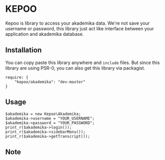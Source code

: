 # KEPOO 

Kepoo is library to access your akademika data. We're not save your username or password, this library just act like interface between your application and akademika database.


## Installation
You can copy paste this library anywhere and `include` files. But since this library are using PSR-0, you can also get this library via packagist.

```
require: {
    "kepoo/akademika": "dev-master"
}
```


## Usage


```
$akademika = new Kepoo\Akademika;
$akademika->username = "YOUR_USERNAME";
$akademika->password = "YOUR_PASSWORD";
print_r($akademika->login());
print_r($akademika->sidebarMenu());
print_r($akademika->getTranscript());

```

## Note
